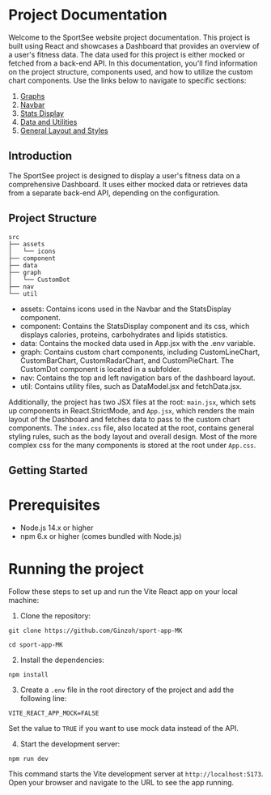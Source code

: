 # Project Documentation

Welcome to the SportSee website project documentation. This project is built using React and showcases a Dashboard that provides an overview of a user's fitness data. The data used for this project is either mocked or fetched from a back-end API. In this documentation, you'll find information on the project structure, components used, and how to utilize the custom chart components. Use the links below to navigate to specific sections:

1. [Graphs](graphs.md)
2. [Navbar](navbar.md)
3. [Stats Display](statsdisplay.md)
4. [Data and Utilities](data_and_utilities.md)
5. [General Layout and Styles](layout_and_styles.md)

## Introduction

The SportSee project is designed to display a user's fitness data on a comprehensive Dashboard. It uses either mocked data or retrieves data from a separate back-end API, depending on the configuration.

## Project Structure

```
src
├── assets
│   └── icons
├── component
├── data
├── graph
│   └── CustomDot
├── nav
└── util
```

* assets: Contains icons used in the Navbar and the StatsDisplay component.
* component: Contains the StatsDisplay component and its css, which displays calories, proteins, carbohydrates and lipids statistics.
* data: Contains the mocked data used in App.jsx with the .env variable.
* graph: Contains custom chart components, including CustomLineChart, CustomBarChart, CustomRadarChart, and CustomPieChart. The CustomDot component is located in a subfolder.
* nav: Contains the top and left navigation bars of the dashboard layout.
* util: Contains utility files, such as DataModel.jsx and fetchData.jsx.

Additionally, the project has two JSX files at the root: `main.jsx`, which sets up components in React.StrictMode, and `App.jsx`, which renders the main layout of the Dashboard and fetches data to pass to the custom chart components. The `index.css` file, also located at the root, contains general styling rules, such as the body layout and overall design. Most of the more complex css for the many components is stored at the root under `App.css`.


## Getting Started

# Prerequisites

- Node.js 14.x or higher
- npm 6.x or higher (comes bundled with Node.js)

# Running the project

Follow these steps to set up and run the Vite React app on your local machine:

1. Clone the repository:

```git clone https://github.com/Ginzoh/sport-app-MK```

```cd sport-app-MK```

2. Install the dependencies:

```npm install```


3. Create a `.env` file in the root directory of the project and add the following line:

`VITE_REACT_APP_MOCK=FALSE`


Set the value to `TRUE` if you want to use mock data instead of the API.

4. Start the development server:

```npm run dev```

This command starts the Vite development server at `http://localhost:5173`. Open your browser and navigate to the URL to see the app running.
